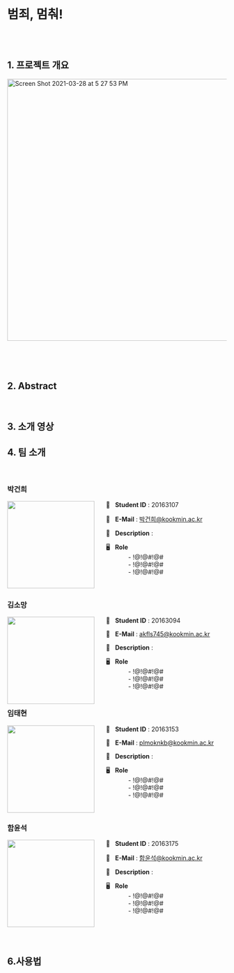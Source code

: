 # 범죄, 멈춰!

<br/><br/>

## 1. 프로젝트 개요

<img width="600" alt="Screen Shot 2021-03-28 at 5 27 53 PM" src="https://user-images.githubusercontent.com/21096675/112746637-0c37c480-8feb-11eb-9855-e2b4ee019a91.png">

&nbsp;&nbsp;&nbsp;&nbsp;

<br/>

## 2. Abstract

<br/>

## 3. 소개 영상


## 4. 팀 소개
&nbsp;
### **박건희**

<img align="left" src = "https://user-images.githubusercontent.com/21096675/112747542-12c93a80-8ff1-11eb-85e9-965e0c9e78d5.png" width="200px" height="200px">

&nbsp;&nbsp;&nbsp;&nbsp;&nbsp;&nbsp;🐧 &nbsp;&nbsp;**Student ID**    : 20163107

&nbsp;&nbsp;&nbsp;&nbsp;&nbsp;&nbsp;📧 &nbsp;&nbsp;**E-Mail** : 박건희@kookmin.ac.kr

&nbsp;&nbsp;&nbsp;&nbsp;&nbsp;&nbsp;🧷 &nbsp;&nbsp;**Description** : 

&nbsp;&nbsp;&nbsp;&nbsp;&nbsp;&nbsp;🖥  &nbsp;&nbsp;**Role**  
&nbsp;&nbsp;&nbsp;&nbsp;&nbsp;&nbsp;&nbsp;&nbsp;&nbsp;&nbsp;&nbsp;&nbsp;&nbsp;&nbsp;&nbsp;&nbsp;&nbsp;&nbsp; -  !@!@#!@#  
&nbsp;&nbsp;&nbsp;&nbsp;&nbsp;&nbsp;&nbsp;&nbsp;&nbsp;&nbsp;&nbsp;&nbsp;&nbsp;&nbsp;&nbsp;&nbsp;&nbsp;&nbsp; -  !@!@#!@#  
&nbsp;&nbsp;&nbsp;&nbsp;&nbsp;&nbsp;&nbsp;&nbsp;&nbsp;&nbsp;&nbsp;&nbsp;&nbsp;&nbsp;&nbsp;&nbsp;&nbsp;&nbsp; -  !@!@#!@#  


<br/>

### **김소망**

<img align="left" src = "https://user-images.githubusercontent.com/21096675/113386677-b5086a00-93c5-11eb-8388-1901400ac829.png" width="200px" height="200px">

&nbsp;&nbsp;&nbsp;&nbsp;&nbsp;&nbsp;🐧 &nbsp;&nbsp;**Student ID**    : 20163094

&nbsp;&nbsp;&nbsp;&nbsp;&nbsp;&nbsp;📧 &nbsp;&nbsp;**E-Mail** : akfls745@kookmin.ac.kr

&nbsp;&nbsp;&nbsp;&nbsp;&nbsp;&nbsp;🧷 &nbsp;&nbsp;**Description** : 

&nbsp;&nbsp;&nbsp;&nbsp;&nbsp;&nbsp;🖥  &nbsp;&nbsp;**Role**  
&nbsp;&nbsp;&nbsp;&nbsp;&nbsp;&nbsp;&nbsp;&nbsp;&nbsp;&nbsp;&nbsp;&nbsp;&nbsp;&nbsp;&nbsp;&nbsp;&nbsp;&nbsp; -  !@!@#!@#  
&nbsp;&nbsp;&nbsp;&nbsp;&nbsp;&nbsp;&nbsp;&nbsp;&nbsp;&nbsp;&nbsp;&nbsp;&nbsp;&nbsp;&nbsp;&nbsp;&nbsp;&nbsp; -  !@!@#!@#  
&nbsp;&nbsp;&nbsp;&nbsp;&nbsp;&nbsp;&nbsp;&nbsp;&nbsp;&nbsp;&nbsp;&nbsp;&nbsp;&nbsp;&nbsp;&nbsp;&nbsp;&nbsp; -  !@!@#!@#  
<br/>

### **임태현**
<img align="left" src ="https://user-images.githubusercontent.com/21096675/112747550-178dee80-8ff1-11eb-9eb7-8059c506133e.png" width="200px" height="200px">

&nbsp;&nbsp;&nbsp;&nbsp;&nbsp;&nbsp;🐧 &nbsp;&nbsp;**Student ID**    : 20163153

&nbsp;&nbsp;&nbsp;&nbsp;&nbsp;&nbsp;📧 &nbsp;&nbsp;**E-Mail** : plmoknkb@kookmin.ac.kr

&nbsp;&nbsp;&nbsp;&nbsp;&nbsp;&nbsp;🧷 &nbsp;&nbsp;**Description** : 

&nbsp;&nbsp;&nbsp;&nbsp;&nbsp;&nbsp;🖥  &nbsp;&nbsp;**Role**  
&nbsp;&nbsp;&nbsp;&nbsp;&nbsp;&nbsp;&nbsp;&nbsp;&nbsp;&nbsp;&nbsp;&nbsp;&nbsp;&nbsp;&nbsp;&nbsp;&nbsp;&nbsp; -  !@!@#!@#  
&nbsp;&nbsp;&nbsp;&nbsp;&nbsp;&nbsp;&nbsp;&nbsp;&nbsp;&nbsp;&nbsp;&nbsp;&nbsp;&nbsp;&nbsp;&nbsp;&nbsp;&nbsp; -  !@!@#!@#  
&nbsp;&nbsp;&nbsp;&nbsp;&nbsp;&nbsp;&nbsp;&nbsp;&nbsp;&nbsp;&nbsp;&nbsp;&nbsp;&nbsp;&nbsp;&nbsp;&nbsp;&nbsp; -  !@!@#!@#  

<br/>

### **함윤석**

<img align="left" src = "https://user-images.githubusercontent.com/21096675/113386691-bafe4b00-93c5-11eb-98d9-9e3933ae8d1c.png" width="200px" height="200px">

&nbsp;&nbsp;&nbsp;&nbsp;&nbsp;&nbsp;🐧 &nbsp;&nbsp;**Student ID**    : 20163175

&nbsp;&nbsp;&nbsp;&nbsp;&nbsp;&nbsp;📧 &nbsp;&nbsp;**E-Mail** : 함윤석@kookmin.ac.kr

&nbsp;&nbsp;&nbsp;&nbsp;&nbsp;&nbsp;🧷 &nbsp;&nbsp;**Description** : 

&nbsp;&nbsp;&nbsp;&nbsp;&nbsp;&nbsp;🖥  &nbsp;&nbsp;**Role**  
&nbsp;&nbsp;&nbsp;&nbsp;&nbsp;&nbsp;&nbsp;&nbsp;&nbsp;&nbsp;&nbsp;&nbsp;&nbsp;&nbsp;&nbsp;&nbsp;&nbsp;&nbsp; -  !@!@#!@#  
&nbsp;&nbsp;&nbsp;&nbsp;&nbsp;&nbsp;&nbsp;&nbsp;&nbsp;&nbsp;&nbsp;&nbsp;&nbsp;&nbsp;&nbsp;&nbsp;&nbsp;&nbsp; -  !@!@#!@#  
&nbsp;&nbsp;&nbsp;&nbsp;&nbsp;&nbsp;&nbsp;&nbsp;&nbsp;&nbsp;&nbsp;&nbsp;&nbsp;&nbsp;&nbsp;&nbsp;&nbsp;&nbsp; -  !@!@#!@#   

&nbsp; 

<br/>

## 6.사용법

